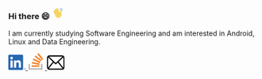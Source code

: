 ### Hi there 😄 ![Waving Hand](Resources/wavingHand.gif)
 I am currently studying Software Engineering and am interested in Android, Linux and Data Engineering.

<a href="https://www.linkedin.com/in/skalaiarasan/">
<img src="Resources/LinkedIn.png" width="35" height="31">
 </a>

<a href="https://stackoverflow.com/users/11200630/kalai">
<img src="Resources/StackOverflow.png" width="35" height="35">
 </a>
 
 <a href="mailto:ssokalai@gmail.com">
<img src="Resources/mail.png" width="35" height="31"> 
 </a>
